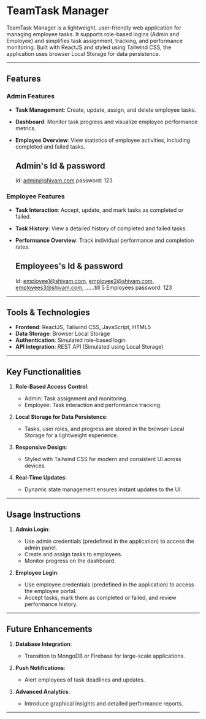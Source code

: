 # TeamTask Manager

TeamTask Manager is a lightweight, user-friendly web application for managing employee tasks. It supports role-based logins (Admin and Employee) and simplifies task assignment, tracking, and performance monitoring. Built with ReactJS and styled using Tailwind CSS, the application uses browser Local Storage for data persistence.

---

## Features

### Admin Features
- **Task Management**: Create, update, assign, and delete employee tasks.
- **Dashboard**: Monitor task progress and visualize employee performance metrics.
- **Employee Overview**: View statistics of employee activities, including completed and failed tasks.

  ## Admin's Id & password
  Id: admin@shivam.com
  password: 123
  

### Employee Features
- **Task Interaction**: Accept, update, and mark tasks as completed or failed.
- **Task History**: View a detailed history of completed and failed tasks.
- **Performance Overview**: Track individual performance and completion rates.

  ## Employees's Id & password
  Id: employee1@shivam.com, employee2@shivam.com, employees3@shivam.com, ......till 5 Employees
  password: 123
---

## Tools & Technologies

- **Frontend**: ReactJS, Tailwind CSS, JavaScript, HTML5
- **Data Storage**: Browser Local Storage
- **Authentication**: Simulated role-based login
- **API Integration**: REST API (Simulated using Local Storage)

---

## Key Functionalities

1. **Role-Based Access Control**:
   - Admin: Task assignment and monitoring.
   - Employee: Task interaction and performance tracking.

2. **Local Storage for Data Persistence**:
   - Tasks, user roles, and progress are stored in the browser Local Storage for a lightweight experience.

3. **Responsive Design**:
   - Styled with Tailwind CSS for modern and consistent UI across devices.

4. **Real-Time Updates**:
   - Dynamic state management ensures instant updates to the UI.

---

## Usage Instructions

1. **Admin Login**:
   - Use admin credentials (predefined in the application) to access the admin panel.
   - Create and assign tasks to employees.
   - Monitor progress on the dashboard.

2. **Employee Login**:
   - Use employee credentials (predefined in the application) to access the employee portal.
   - Accept tasks, mark them as completed or failed, and review performance history.

---

## Future Enhancements

1. **Database Integration**:
   - Transition to MongoDB or Firebase for large-scale applications.

2. **Push Notifications**:
   - Alert employees of task deadlines and updates.

3. **Advanced Analytics**:
   - Introduce graphical insights and detailed performance reports.

---

